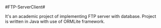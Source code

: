 #FTP-ServerClient#

It's an academic project of implementing FTP server with database.
Project is written in Java with use of ORMLite framework.
